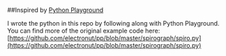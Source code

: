 ##Inspired by [Python Playground](https://www.nostarch.com/pythonplayground)

I wrote the python in this repo by following along with Python Playground. You can find more of the original example code here: [https://github.com/electronut/pp/blob/master/spirograph/spiro.py](https://github.com/electronut/pp/blob/master/spirograph/spiro.py)
